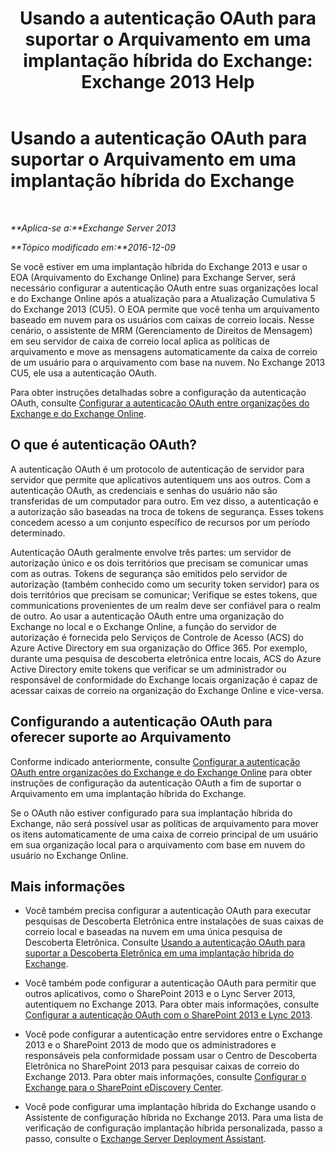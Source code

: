 ﻿---
title: 'Usando a autenticação OAuth para suportar o Arquivamento em uma implantação híbrida do Exchange: Exchange 2013 Help'
TOCTitle: Usando a autenticação OAuth para suportar o Arquivamento em uma implantação híbrida do Exchange
ms:assetid: deb882b1-1ae2-40f3-a71c-423fafe3d66a
ms:mtpsurl: https://technet.microsoft.com/pt-br/library/Dn689104(v=EXCHG.150)
ms:contentKeyID: 62247362
ms.date: 05/22/2018
mtps_version: v=EXCHG.150
ms.translationtype: MT
---

# Usando a autenticação OAuth para suportar o Arquivamento em uma implantação híbrida do Exchange

 

_**Aplica-se a:**Exchange Server 2013_

_**Tópico modificado em:**2016-12-09_

Se você estiver em uma implantação híbrida do Exchange 2013 e usar o EOA (Arquivamento do Exchange Online) para Exchange Server, será necessário configurar a autenticação OAuth entre suas organizações local e do Exchange Online após a atualização para a Atualização Cumulativa 5 do Exchange 2013 (CU5). O EOA permite que você tenha um arquivamento baseado em nuvem para os usuários com caixas de correio locais. Nesse cenário, o assistente de MRM (Gerenciamento de Direitos de Mensagem) em seu servidor de caixa de correio local aplica as políticas de arquivamento e move as mensagens automaticamente da caixa de correio de um usuário para o arquivamento com base na nuvem. No Exchange 2013 CU5, ele usa a autenticação OAuth.

Para obter instruções detalhadas sobre a configuração da autenticação OAuth, consulte [Configurar a autenticação OAuth entre organizações do Exchange e do Exchange Online](configure-oauth-authentication-between-exchange-and-exchange-online-organizations-exchange-2013-help.md).

## O que é autenticação OAuth?

A autenticação OAuth é um protocolo de autenticação de servidor para servidor que permite que aplicativos autentiquem uns aos outros. Com a autenticação OAuth, as credenciais e senhas do usuário não são transferidas de um computador para outro. Em vez disso, a autenticação e a autorização são baseadas na troca de tokens de segurança. Esses tokens concedem acesso a um conjunto específico de recursos por um período determinado.

Autenticação OAuth geralmente envolve três partes: um servidor de autorização único e os dois territórios que precisam se comunicar umas com as outras. Tokens de segurança são emitidos pelo servidor de autorização (também conhecido como um security token servidor) para os dois territórios que precisam se comunicar; Verifique se estes tokens, que communications provenientes de um realm deve ser confiável para o realm de outro. Ao usar a autenticação OAuth entre uma organização do Exchange no local e o Exchange Online, a função do servidor de autorização é fornecida pelo Serviços de Controle de Acesso (ACS) do Azure Active Directory em sua organização do Office 365. Por exemplo, durante uma pesquisa de descoberta eletrônica entre locais, ACS do Azure Active Directory emite tokens que verificar se um administrador ou responsável de conformidade do Exchange locais organização é capaz de acessar caixas de correio na organização do Exchange Online e vice-versa.

## Configurando a autenticação OAuth para oferecer suporte ao Arquivamento

Conforme indicado anteriormente, consulte [Configurar a autenticação OAuth entre organizações do Exchange e do Exchange Online](configure-oauth-authentication-between-exchange-and-exchange-online-organizations-exchange-2013-help.md) para obter instruções de configuração da autenticação OAuth a fim de suportar o Arquivamento em uma implantação híbrida do Exchange.

Se o OAuth não estiver configurado para sua implantação híbrida do Exchange, não será possível usar as políticas de arquivamento para mover os itens automaticamente de uma caixa de correio principal de um usuário em sua organização local para o arquivamento com base em nuvem do usuário no Exchange Online.

## Mais informações

  - Você também precisa configurar a autenticação OAuth para executar pesquisas de Descoberta Eletrônica entre instalações de suas caixas de correio local e baseadas na nuvem em uma única pesquisa de Descoberta Eletrônica. Consulte [Usando a autenticação OAuth para suportar a Descoberta Eletrônica em uma implantação híbrida do Exchange](using-oauth-authentication-to-support-ediscovery-in-an-exchange-hybrid-deployment-exchange-2013-help.md).

  - Você também pode configurar a autenticação OAuth para permitir que outros aplicativos, como o SharePoint 2013 e o Lync Server 2013, autentiquem no Exchange 2013. Para obter mais informações, consulte [Configurar a autenticação OAuth com o SharePoint 2013 e Lync 2013](configure-oauth-authentication-with-sharepoint-2013-and-lync-2013-exchange-2013-help.md).

  - Você pode configurar a autenticação entre servidores entre o Exchange 2013 e o SharePoint 2013 de modo que os administradores e responsáveis pela conformidade possam usar o Centro de Descoberta Eletrônica no SharePoint 2013 para pesquisar caixas de correio do Exchange 2013. Para obter mais informações, consulte [Configurar o Exchange para o SharePoint eDiscovery Center](configure-exchange-for-sharepoint-ediscovery-center-exchange-2013-help.md).

  - Você pode configurar uma implantação híbrida do Exchange usando o Assistente de configuração híbrida no Exchange 2013. Para uma lista de verificação de configuração implantação híbrida personalizada, passo a passo, consulte o [Exchange Server Deployment Assistant](https://go.microsoft.com/fwlink/p/?linkid=277105).

